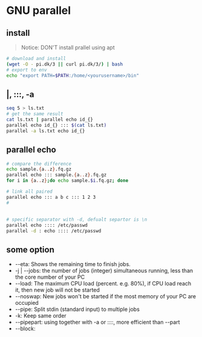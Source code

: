 # GNU parallel


## install
>Notice: DON'T install prallel using apt 
```bash
# download and install
(wget -O - pi.dk/3 || curl pi.dk/3/) | bash
# export to env
echo "export PATH=$PATH:/home/<yourusername>/bin"
```

## |, :::, -a
```bash
seq 5 > ls.txt
# get the same result
cat ls.txt | parallel echo id_{}
parallel echo id_{} ::: $(cat ls.txt)
parallel -a ls.txt echo id_{}
```

## parallel echo
```bash
# compare the difference
echo sample.{a..z}.fq.gz
parallel echo ::: sample.{a..z}.fq.gz
for i in {a..z};do echo sample.$i.fq.gz; done

# link all paired
parallel echo ::: a b c ::: 1 2 3
#
```

##
```bash
# specific separator with -d, defualt separtor is \n
parallel echo :::: /etc/passwd
parallel -d : echo :::: /etc/passwd 

```

## some option
- --eta: Shows the remaining time to finish jobs.
- -j | --jobs: the number of jobs (integer) simultaneous running, less than the core number of your PC
- --load: The maximum CPU load (percent. e.g. 80%), if CPU load reach it, then new job will not be started
- --noswap: New jobs won't be started if the most memory of your PC are occupied  
- --pipe: Split stdin (standard input) to multiple jobs
- -k: Keep same order
- --pipepart: using together with -a or ::::, more efficient than --part
- --block:

